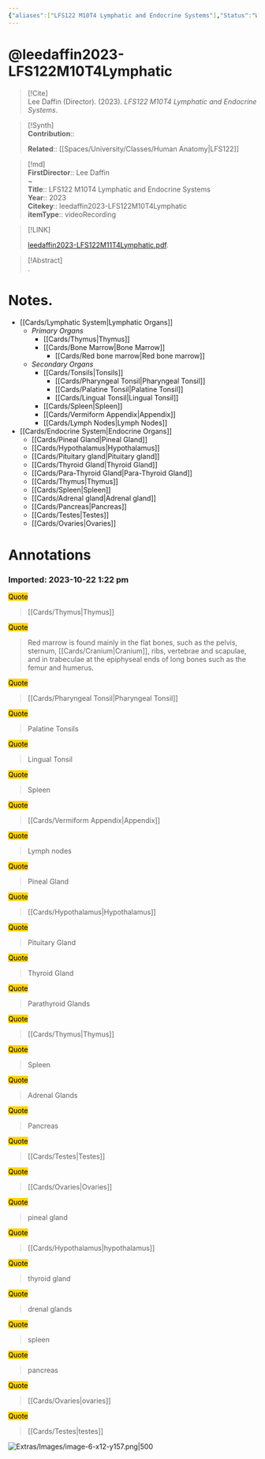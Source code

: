 ```yaml
---
{"aliases":["LFS122 M10T4 Lymphatic and Endocrine Systems"],"Status":"Watched","FirstAuthor":"","tags":["source/video","Uni/LFS122"],"dg-publish":true,"Priority":"Low","permalink":"/sources/video/leedaffin2023-lfs-122-m10-t4-lymphatic/","dgPassFrontmatter":true}
---
```


# @leedaffin2023-LFS122M10T4Lymphatic

> [!Cite]  
> Lee Daffin (Director). (2023). _LFS122 M10T4 Lymphatic and Endocrine Systems_.  
  
>[!Synth]  
>**Contribution**::  
>  
>**Related**:: [[Spaces/University/Classes/Human Anatomy\|LFS122]]
>  
  
>[!md]  
> **FirstDirector**:: Lee Daffin  
~  
> **Title**:: LFS122 M10T4 Lymphatic and Endocrine Systems  
> **Year**:: 2023  
> **Citekey**:: leedaffin2023-LFS122M10T4Lymphatic  
> **itemType**:: videoRecording  
  
> [!LINK]  
>  
> [leedaffin2023-LFS122M11T4Lymphatic.pdf](file:///Users/nathanmaxwell/Zotero/storage/DTRJNAK7/leedaffin2023-LFS122M11T4Lymphatic.pdf).  
  
> [!Abstract]  
>.  
>  
# Notes.  
- [[Cards/Lymphatic System\|Lymphatic Organs]] 
	- *Primary Organs*
		- [[Cards/Thymus\|Thymus]]
		- [[Cards/Bone Marrow\|Bone Marrow]]
			- [[Cards/Red bone marrow\|Red bone marrow]]
	- *Secondary Organs*
		- [[Cards/Tonsils\|Tonsils]]
			- [[Cards/Pharyngeal Tonsil\|Pharyngeal Tonsil]]
			- [[Cards/Palatine Tonsil\|Palatine Tonsil]]
			- [[Cards/Lingual Tonsil\|Lingual Tonsil]]
		- [[Cards/Spleen\|Spleen]]
		- [[Cards/Vermiform Appendix\|Appendix]]
		- [[Cards/Lymph Nodes\|Lymph Nodes]]
- [[Cards/Endocrine System\|Endocrine Organs]]
	- [[Cards/Pineal Gland\|Pineal Gland]]
	- [[Cards/Hypothalamus\|Hypothalamus]]
	- [[Cards/Pituitary gland\|Pituitary gland]]
	- [[Cards/Thyroid Gland\|Thyroid Gland]]
	- [[Cards/Para-Thyroid Gland\|Para-Thyroid Gland]]
	- [[Cards/Thymus\|Thymus]]
	- [[Cards/Spleen\|Spleen]]
	- [[Cards/Adrenal gland\|Adrenal gland]]
	- [[Cards/Pancreas\|Pancreas]]
	- [[Cards/Testes\|Testes]]
	- [[Cards/Ovaries\|Ovaries]]

# Annotations  
  
  

### Imported: 2023-10-22 1:22 pm  
  
  
  
<mark style="background-color: #ffd400">Quote</mark>  
> [[Cards/Thymus\|Thymus]]  
  
<mark style="background-color: #ffd400">Quote</mark>  
> Red marrow is found mainly in the flat bones, such as the pelvis, sternum, [[Cards/Cranium\|Cranium]], ribs, vertebrae and scapulae, and in trabeculae at the epiphyseal ends of long bones such as the femur and humerus.  
  
<mark style="background-color: #ffd400">Quote</mark>  
> [[Cards/Pharyngeal Tonsil\|Pharyngeal Tonsil]]  
  
<mark style="background-color: #ffd400">Quote</mark>  
> Palatine Tonsils  
  
<mark style="background-color: #ffd400">Quote</mark>  
> Lingual Tonsil  
  
<mark style="background-color: #ffd400">Quote</mark>  
> Spleen  
  
<mark style="background-color: #ffd400">Quote</mark>  
> [[Cards/Vermiform Appendix\|Appendix]]  
  
<mark style="background-color: #ffd400">Quote</mark>  
> Lymph nodes  
  
<mark style="background-color: #ffd400">Quote</mark>  
> Pineal Gland  
  
<mark style="background-color: #ffd400">Quote</mark>  
> [[Cards/Hypothalamus\|Hypothalamus]]  
  
<mark style="background-color: #ffd400">Quote</mark>  
> Pituitary Gland  
  
<mark style="background-color: #ffd400">Quote</mark>  
> Thyroid Gland  
  
<mark style="background-color: #ffd400">Quote</mark>  
> Parathyroid Glands  
  
<mark style="background-color: #ffd400">Quote</mark>  
> [[Cards/Thymus\|Thymus]]  
  
<mark style="background-color: #ffd400">Quote</mark>  
> Spleen  
  
<mark style="background-color: #ffd400">Quote</mark>  
> Adrenal Glands  
  
<mark style="background-color: #ffd400">Quote</mark>  
> Pancreas  
  
<mark style="background-color: #ffd400">Quote</mark>  
> [[Cards/Testes\|Testes]]  
  
<mark style="background-color: #ffd400">Quote</mark>  
> [[Cards/Ovaries\|Ovaries]]  
  
  
>   
  
<mark style="background-color: #ffd400">Quote</mark>  
> pineal gland  
  
<mark style="background-color: #ffd400">Quote</mark>  
> [[Cards/Hypothalamus\|hypothalamus]]  
  
<mark style="background-color: #ffd400">Quote</mark>  
> thyroid gland  
  
<mark style="background-color: #ffd400">Quote</mark>  
> drenal glands  
  
<mark style="background-color: #ffd400">Quote</mark>  
> spleen  
  
<mark style="background-color: #ffd400">Quote</mark>  
> pancreas  
  
<mark style="background-color: #ffd400">Quote</mark>  
> [[Cards/Ovaries\|ovaries]]  
  
<mark style="background-color: #ffd400">Quote</mark>  
> [[Cards/Testes\|testes]]  
  
  








































![Extras/Images/image-6-x12-y157.png|500](/img/user/Extras/Images/image-6-x12-y157.png)

















